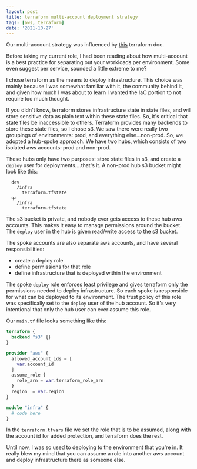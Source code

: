 ```yaml
---
layout: post
title: terraform multi-account deployment strategy
tags: [aws, terraform]
date: '2021-10-27'
---
```

Our multi-account strategy was influenced by [this](https://www.terraform.io/docs/language/settings/backends/s3.html#multi-account-aws-architecture) terraform doc.

Before taking my current role, I had been reading about how multi-account is a best practice for separating out your workloads per environment. Some even suggest per service, sounded a little extreme to me?

I chose terraform as the means to deploy infrastructure. This choice was mainly because I was somewhat familiar with it, the community behind it, and given how much I was about to learn I wanted the IaC portion to not require too much thought.

If you didn't know, terraform stores infrastructure state in state files, and will store sensitive data as plain text within these state files. So, it's critical that state files be inaccessible to others. Terraform provides many backends to store these state files, so I chose s3. We saw there were really two groupings of environments: prod, and everything else...non-prod. So, we adopted a hub-spoke approach. We have two hubs, which consists of two isolated aws accounts: prod and non-prod.

These hubs only have two purposes: store state files in s3, and create a `deploy` user for deployments....that's it. A non-prod hub s3 bucket might look like this:
```
  dev
    /infra
      terraform.tfstate
  qa
    /infra
      terraform.tfstate
```
The s3 bucket is private, and nobody ever gets access to these hub aws accounts. This makes it easy to manage permissions around the bucket. The `deploy` user in the hub is given read/write access to the s3 bucket.

The spoke accounts are also separate aws accounts, and have several responsibilities:
* create a deploy role
* define permissions for that role
* define infrastructure that is deployed within the environment

The spoke `deploy` role enforces least privilege and gives terraform only the permissions needed to deploy infrastructure. So each spoke is responsible for what can be deployed to its environment. The trust policy of this role was specifically set to the `deploy` user of the hub account. So it's very intentional that only the hub user can ever assume this role.

Our `main.tf` file looks something like this:
```terraform
terraform {
  backend "s3" {}
}

provider "aws" {
  allowed_account_ids = [
    var.account_id
  ]
  assume_role {
    role_arn = var.terraform_role_arn
  }
  region  = var.region
}

module "infra" {
  # code here
}
```

In the `terraform.tfvars` file we set the role that is to be assumed, along with the account id for added protection, and terraform does the rest.

Until now, I was so used to deploying to the environment that you're in. It really blew my mind that you can assume a role into another aws account and deploy infrastructure there as someone else.
